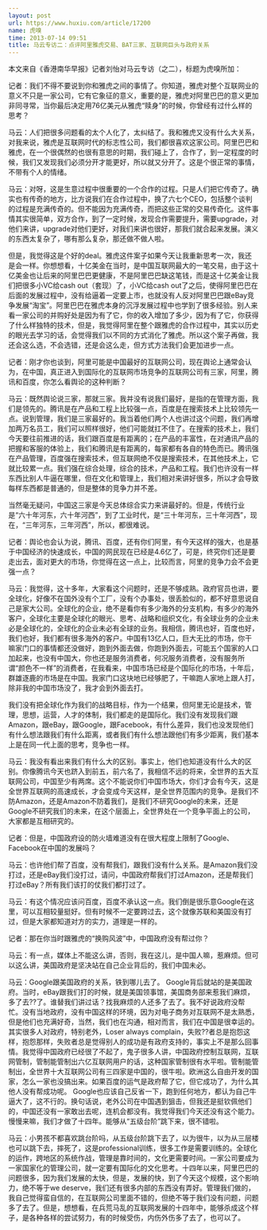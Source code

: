 ```yaml
---
layout: post
url: https://www.huxiu.com/article/17200
name: 虎嗅
time: 2013-07-14 09:51
title: 马云专访二：点评阿里雅虎交易、BAT三家、互联网巨头与政府关系
---
```

本文来自《香港南华早报》记者刘怡对马云专访（之二），标题为虎嗅所加：

记者：我们不得不要说到你和雅虎之间的事情了。你知道，雅虎对整个互联网业的意义不只是一家公司，它有它象征的意义，重要的是，雅虎对阿里巴巴的意义更加非同寻常，当你最后决定用76亿美元从雅虎“赎身”的时候，你曾经有过什么样的思考？

马云：人们把很多问题看的太个人化了，太纠结了。我和雅虎又没有什么大关系，对我来说，雅虎是互联网时代的标志性公司，我们都很喜欢这家公司。阿里巴巴和雅虎，在一个很偶然的也很有意思的时期，我们碰上了，合作了，到一定程度的时候，我们又发现我们必须分开才能更好，所以就又分开了。这是个很正常的事情，不带有个人的情绪。

马云：对呀，这是生意过程中很重要的一个合作的过程。只是人们把它传奇了。确实也有传奇的地方，比方说我们在合作过程中，换了六七个CEO，包括整个谈判的过程是充满传奇的。但不能因为充满传奇，而把这些正常的交易传奇化。这件事情其实很简单，双方合作，到了一定时候，发现合作需要提升，需要upgrade，对他们来讲，upgrade对他们更好，对我们来讲也很好，那我们就合起来发展。演义的东西太复杂了，哪有那么复杂，那还做不做人啦。

但是，我觉得这是个好的deal。雅虎这件案子如果今天让我重新思考一次，我还是会一样。你想想看，十亿美金在当时，是中国互联网最大的一笔交易，由于这十亿美金也让后来的阿里巴巴更健康，不是阿里巴巴缺这笔钱，而是这十亿美金让我们把很多小VC给cash out（套现）了，小VC给cash out了之后，使得阿里巴巴在后面的发展过程中，没有给逼着一定要上市，也就没有人反对阿里巴巴跟eBay竞争发展“淘宝”。阿里巴巴在雅虎本身的沉浮发展过程中也学到了很多经验。别人来看一家公司的并购好处是因为有了它，你的收入增加了多少，因为有了它，你获得了什么样独特的技术，但是，我觉得阿里在整个跟雅虎的合作过程中，其实以历史的眼光去学习的话，会觉得我们以不同的方式消化了雅虎。所以这个案子再做，我还会这么选，不会选错，还是会这么走，但方式方法我们会更加进步一点。

记者：刚才你也谈到，阿里可能是中国最好的互联网公司，现在舆论上通常会认为，在中国，真正进入到国际化的互联网市场竞争的互联网公司有三家，阿里，腾讯和百度，你怎么看舆论的这种判断？

马云：既然舆论说三家，那就三家。我并没有说我们最好，是指的在管理方面，我们是领先的。腾讯是在产品和工程上比较强一点，百度是在搜索技术上比较领先一点。说到管理，我们是三家最好的。我当着他们两个人也讲过这个问题，我们再增加两万名员工，我们可以照样很好，他们可能就扛不住了。在搜索的技术上，我们今天要往前推进的话，我们跟百度是有距离的；在产品的丰富性，在对通讯产品的把握和客服的体验上，我们和腾讯是有距离的，每家都有各自的特色而已。腾讯强在产品管理，百度强在搜索技术，但互联网绝不仅是搜索技术，在其他技术上，它就比较累一点。我们强在综合处理，综合的技术，产品和工程。我们也许没有一样东西比别人牛逼在哪里，但在文化和管理上，我们相对来讲好很多，所以才会导致每样东西都是普通的，但是整体的竞争力并不差。

当然毫无疑问，中国这三家是今天总体综合实力来讲最好的。但是，传统行业是“六十年河东，六十年河西”，到了工业时代，是“三十年河东，三十年河西”，现在，“三年河东，三年河西”，所以，都很难说。

记者：舆论也会认为说，腾讯、百度，还有你们阿里，有今天这样的强大，也是基于中国经济的快速成长，中国的网民现在已经是4.6亿了，可是，终究你们还是要走出去，面对更大的市场，你觉得在这一点上，比较而言，阿里的竞争力会不会更强一点？

马云：我觉得，这十多年，大家看这个问题时，还是不够成熟。政府官员也讲，要全球化，好像不在国外没有个工厂，没有个办事处，很丢脸似的，都不好意思说自己是家大公司。全球化的企业，绝不是看你有多少海外的分支机构，有多少的海外客户，全球化主要是全球化的眼光、思考、战略和组织文化，有全球业务的企业未必是全球化的，全球化的企业未必有全球的业务。我相信，腾讯也好，百度也好，我们也好，我们都有很多海外的客户。中国有13亿人口，巨大无比的市场，你干嘛家门口的事情都还没做好，跑到外面去做，你跑到外面去，可能五个国家的人口加起来，也没有中国大，你也还是服务消费者，何况服务消费者，没有服务所谓“颜色不一样”的消费者，在我看来，中国市场已经是个国际化的市场，十年后，群雄逐鹿的市场是在中国。我家门口这块地已经够肥了，干嘛跑人家地上跟人打，除非我的中国市场没了，我才会到外面去打。

我们没有把全球化作为我们的战略目标，作为一个结果，但阿里无论是技术，管理，思想，运营，人才的体制，我们都走的是国际化。我们没有发现我们跟Amazon，跟eBay，跟Google，跟Facebook，有什么差异，我们也没发现他们有什么想法跟我们有什么距离，或者我们有什么想法跟他们有多少距离，我们基本上是在同一代上面的思考，竞争也一样。

马云：我没有看出来我们有什么大的区别。事实上，他们也知道没有什么大的区别。你像腾讯今天也跻入到前五，前六名了，我相信不远的将来，全世界的五大互联网公司，中国至少有两席。这个不能说你们中国市场大，你们才会有今天，这是全世界互联网的高速成长，才会变成今天这样，是全世界范围内的竞争。是我们不防Amazon，还是Amazon不防着我们，是我们不研究Google的未来，还是Google不研究我们的未来，在这个层面上，全世界处在一个竞争平面上的公司，大家都是互相研究的。

记者：但是，中国政府设的防火墙难道没有在很大程度上限制了Google、Facebook在中国的发展吗？

马云：也许他们帮了百度，没有帮我们，跟我们没有什么关系。是Amazon我们没打过，还是eBay我们没打过，请问，中国政府帮我们打过Amazon，还是帮我们打过eBay？所有我们该打的仗我们都打过了。

马云：有这个情况应该问百度，百度不承认这一点。我们倒是很乐意Google在这里，可以互相较量挺好。但有时候不一定要跨过去，这个就像苏联和美国没有打过，但是大家都知道对方的实力，道理是一样的。

记者：那在你当时跟雅虎的“换购风波”中，中国政府没有帮过你？

马云：有一点，媒体上不能这么讲，否则，我在这儿，是中国人嘛，惹麻烦。但可以这么讲，美国政府是坚决站在自己企业背后的，我们中国未必。

马云：Google跟美国政府的关系，铁到哪儿去了。 Google背后就站的是美国政府。当时，eBay跟我们打的时候，就是美国领事馆，美国商务部来惹我们麻烦，多了去??了。谁替我们讲过话？找我麻烦的人还多了去了。我不好说政府没帮忙。没有当地政府，没有中国这样的环境，因为对电子商务对互联网不是太熟悉，但是他们也充满好奇，当然，我们也在沟通，相对而言，我们在中国是很幸运的。其实很多人对政府，特别老外，Loser always complain，失败??者总是抱怨这样，抱怨那样，失败者总是觉得别人的成功是有政府支持的，事实上不是那么回事情。我觉得中国政府已经很了不起了，鬼子很多人讲，中国政府控制互联网，互联网管制，管制能管制出六亿互联网用户的话，这种国家管制很有水平啦。管制能管制出，全世界十大互联网公司有三四家是中国的，很牛啦。欧洲这么自由开发的国家，怎么一家也没搞出来。如果百度的运气是政府帮了它，但它成功了，为什么其他人没有帮成功呢。 Google也应该自己反省一下，跑到任何地方，都认为自己牛逼大了，这不行的。换句话说，老外公司在中国遇到狙击，但我还是挺钦佩他们的，中国还没有一家敢出去呢，连机会都没有。我觉得我们今天还没有这个能力。慢慢来嘛，我们才做了十四年。能够从“五级台阶”跳下来，很不错啦。

马云：小男孩不都喜欢跳台阶吗，从五级台阶跳下去了，以为很牛，以为从三层楼也可以跳下去，摔死了，这是professional训练，很多工作是需要训练的。全球化的运作，跨地区的系统作战，管理是靠时间的，文化更需要时间。一家公司要成为一家国家化的管理公司，就一定要有国际化的文化思考。十四年以来，阿里巴巴的问题很多，因为我们发展的太快，但是，发展的快，到了今天这个规模，这个影响力，绝不等于we deserve，我们还有很多内部的东西没有弄好。管理我们做的，我自己觉得蛮自信的，在互联网公司里面不错的，但绝不等于我们没有问题，问题多了去了。但是，想想看，在兵荒马乱的互联网发展的十四年中，能够杀成这个样子，是各种各样的尝试努力，有的时候受伤，内伤外伤多了去了，也可以了。

